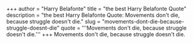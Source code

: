 +++
author = "Harry Belafonte"
title = "the best Harry Belafonte Quote"
description = "the best Harry Belafonte Quote: Movements don't die, because struggle doesn't die."
slug = "movements-dont-die-because-struggle-doesnt-die"
quote = '''Movements don't die, because struggle doesn't die.'''
+++
Movements don't die, because struggle doesn't die.
